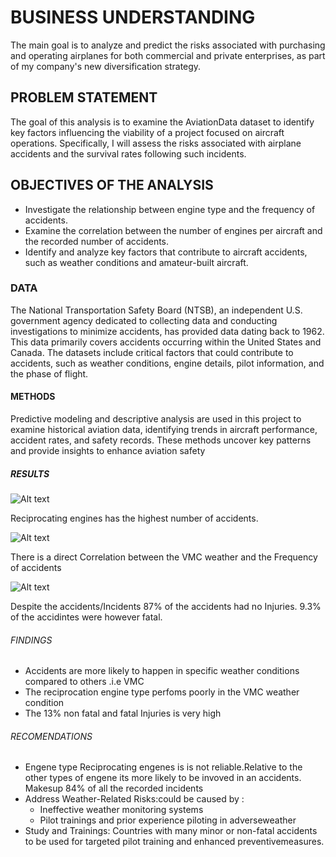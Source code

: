 # BUSINESS UNDERSTANDING

The main goal is to analyze and predict the risks associated with purchasing and operating airplanes for both commercial and private enterprises, as part of my company's new diversification strategy.

## PROBLEM STATEMENT

The goal of this analysis is to examine the AviationData dataset to identify key factors influencing the viability of a project focused on aircraft operations. Specifically, I will assess the risks associated with airplane accidents and the survival rates following such incidents.

## OBJECTIVES OF THE ANALYSIS

+ Investigate the relationship between engine type and the frequency of accidents.
+ Examine the correlation between the number of engines per aircraft and the recorded number of accidents.
+ Identify and analyze key factors that contribute to aircraft accidents, such as weather conditions and amateur-built aircraft.

### DATA
The National Transportation Safety Board (NTSB), an independent U.S. government agency dedicated to collecting data and conducting investigations to minimize accidents, has provided data dating back to 1962. This data primarily covers accidents occurring within the United States and Canada. The datasets include critical factors that could contribute to accidents, such as weather conditions, engine details, pilot information, and the phase of flight.

#### METHODS

Predictive modeling and descriptive analysis are used in this project to examine historical aviation data, identifying trends in aircraft performance, accident rates, and safety records. These methods uncover key patterns and provide insights to enhance aviation safety

##### RESULTS
![Alt text](https://private-user-images.githubusercontent.com/185777876/391877085-18b9f0ba-b630-466f-a3d6-49183cd53e3c.jpg?jwt=eyJhbGciOiJIUzI1NiIsInR5cCI6IkpXVCJ9.eyJpc3MiOiJnaXRodWIuY29tIiwiYXVkIjoicmF3LmdpdGh1YnVzZXJjb250ZW50LmNvbSIsImtleSI6ImtleTUiLCJleHAiOjE3MzMyMTYwMjQsIm5iZiI6MTczMzIxNTcyNCwicGF0aCI6Ii8xODU3Nzc4NzYvMzkxODc3MDg1LTE4YjlmMGJhLWI2MzAtNDY2Zi1hM2Q2LTQ5MTgzY2Q1M2UzYy5qcGc_WC1BbXotQWxnb3JpdGhtPUFXUzQtSE1BQy1TSEEyNTYmWC1BbXotQ3JlZGVudGlhbD1BS0lBVkNPRFlMU0E1M1BRSzRaQSUyRjIwMjQxMjAzJTJGdXMtZWFzdC0xJTJGczMlMkZhd3M0X3JlcXVlc3QmWC1BbXotRGF0ZT0yMDI0MTIwM1QwODQ4NDRaJlgtQW16LUV4cGlyZXM9MzAwJlgtQW16LVNpZ25hdHVyZT0zMDFmMmEwZGM5OGU1YTRiODQwNTIyNjk5ZDNkZTdjNTRhNjhjOTA2MzIzNDgxMDdjMTMxYWYxYWI2YjU0MjFjJlgtQW16LVNpZ25lZEhlYWRlcnM9aG9zdCJ9.a2GWgi9a8n7o-1wOxyU-Y3uFIGgEEzHKoAbXSHUEh_4)

Reciprocating engines has the highest number of accidents.

![Alt text](https://private-user-images.githubusercontent.com/185777876/391891879-b01db255-7072-4d10-ac4e-b82ffb6905aa.png?jwt=eyJhbGciOiJIUzI1NiIsInR5cCI6IkpXVCJ9.eyJpc3MiOiJnaXRodWIuY29tIiwiYXVkIjoicmF3LmdpdGh1YnVzZXJjb250ZW50LmNvbSIsImtleSI6ImtleTUiLCJleHAiOjE3MzMyMTc0NzMsIm5iZiI6MTczMzIxNzE3MywicGF0aCI6Ii8xODU3Nzc4NzYvMzkxODkxODc5LWIwMWRiMjU1LTcwNzItNGQxMC1hYzRlLWI4MmZmYjY5MDVhYS5wbmc_WC1BbXotQWxnb3JpdGhtPUFXUzQtSE1BQy1TSEEyNTYmWC1BbXotQ3JlZGVudGlhbD1BS0lBVkNPRFlMU0E1M1BRSzRaQSUyRjIwMjQxMjAzJTJGdXMtZWFzdC0xJTJGczMlMkZhd3M0X3JlcXVlc3QmWC1BbXotRGF0ZT0yMDI0MTIwM1QwOTEyNTNaJlgtQW16LUV4cGlyZXM9MzAwJlgtQW16LVNpZ25hdHVyZT01ZmFhNjU1YjQyZGRiODBiZmE1OTMyYjkwNjMxYjAxMzI2OGNmN2NhNDIwYmVlNGRjYzQwOGUwN2NjYjQyNTM4JlgtQW16LVNpZ25lZEhlYWRlcnM9aG9zdCJ9.NzWIXY-I_cXxSJ090SXaFaCvq_9KIgESG82xXSDbrlo)

There is a direct Correlation between the VMC weather and the Frequency of accidents

![Alt text](https://private-user-images.githubusercontent.com/185777876/391898565-12bdea95-1345-4a69-8953-82ec1a41a647.png?jwt=eyJhbGciOiJIUzI1NiIsInR5cCI6IkpXVCJ9.eyJpc3MiOiJnaXRodWIuY29tIiwiYXVkIjoicmF3LmdpdGh1YnVzZXJjb250ZW50LmNvbSIsImtleSI6ImtleTUiLCJleHAiOjE3MzMyMTgyMTQsIm5iZiI6MTczMzIxNzkxNCwicGF0aCI6Ii8xODU3Nzc4NzYvMzkxODk4NTY1LTEyYmRlYTk1LTEzNDUtNGE2OS04OTUzLTgyZWMxYTQxYTY0Ny5wbmc_WC1BbXotQWxnb3JpdGhtPUFXUzQtSE1BQy1TSEEyNTYmWC1BbXotQ3JlZGVudGlhbD1BS0lBVkNPRFlMU0E1M1BRSzRaQSUyRjIwMjQxMjAzJTJGdXMtZWFzdC0xJTJGczMlMkZhd3M0X3JlcXVlc3QmWC1BbXotRGF0ZT0yMDI0MTIwM1QwOTI1MTRaJlgtQW16LUV4cGlyZXM9MzAwJlgtQW16LVNpZ25hdHVyZT0xNTcyMDcyNzU2MDc4YTI1ZjhjNDYxY2U4MDdhYzdlMTc4NzE3OTUxOWNhYzgwNmNmYTk2MWZlMDM0NDE4NTFiJlgtQW16LVNpZ25lZEhlYWRlcnM9aG9zdCJ9.j8NdMHrxbnRvWgSt6DWNhL9oEXf7K836tGuxpCzwIo8)

Despite the accidents/Incidents 87% of the accidents had no Injuries. 9.3% of the accidintes were however fatal.

###### FINDINGS
+ Accidents are more likely to happen in specific  weather conditions compared to others .i.e VMC
+ The reciprocation engine type perfoms poorly in the VMC weather condition
+ The 13% non fatal and fatal Injuries is very high

###### RECOMENDATIONS

+ Engene type Reciprocating engenes is is not reliable.Relative to the other types of engene its more likely to be invoved in an accidents. Makesup 84% of all the recorded incidents
+ Address Weather-Related Risks:could be caused by :
  - Ineffective weather monitoring systems
  - Pilot trainings and prior experience piloting in adverseweather
+ Study and Trainings: Countries with many minor or non-fatal accidents to be used for targeted pilot training and enhanced preventivemeasures.
